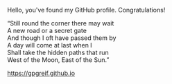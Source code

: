Hello, you've found my GitHub profile. Congratulations!

“Still round the corner there may wait <br/>
A new road or a secret gate <br/>
And though I oft have passed them by <br/>
A day will come at last when I <br/>
Shall take the hidden paths that run <br/>
West of the Moon, East of the Sun.”

https://gpgreif.github.io

<!---
gpgreif/gpgreif is a ✨ special ✨ repository because its `README.md` (this file) appears on your GitHub profile.
You can click the Preview link to take a look at your changes.
--->
